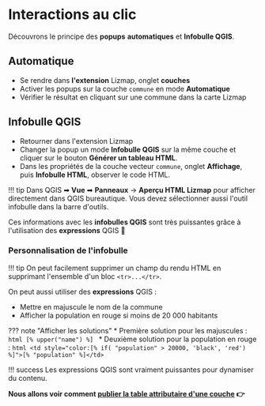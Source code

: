 # Interactions au clic

Découvrons le principe des **popups** **automatiques** et **Infobulle QGIS**.

## Automatique

* Se rendre dans **l'extension** Lizmap, onglet **couches**
* Activer les popups sur la couche `commune` en mode **Automatique**
* Vérifier le résultat en cliquant sur une commune dans la carte Lizmap

## Infobulle QGIS

* Retourner dans l'extension Lizmap
* Changer la popup un mode **Infobulle QGIS** sur la même couche et cliquer sur le bouton **Générer un tableau HTML**.
* Dans les propriétés de la couche vecteur `commune`, onglet **Affichage**, puis **Infobulle HTML**, observer le code HTML.

!!! tip
    Dans QGIS ➡ **Vue** ➡ **Panneaux** → **Aperçu HTML Lizmap** pour afficher directement dans QGIS bureautique.
    Vous devez sélectionner aussi l'outil infobulle dans la barre d'outils.

Ces informations avec les **infobulles QGIS** sont très puissantes grâce à l'utilisation des **expressions** QGIS 🚀

### Personnalisation de l'infobulle

!!! tip
    On peut facilement supprimer un champ du rendu HTML en supprimant l'ensemble d'un bloc `<tr>...</tr>`.

On peut aussi utiliser des **expressions** QGIS :

* Mettre en majuscule le nom de la commune
* Afficher la population en rouge si moins de 20 000 habitants

??? note "Afficher les solutions"
    * Première solution pour les majuscules :
    ```html
    [% upper("name") %]
    ```
    * Deuxième solution pour la population en rouge :
    ```html
    <td style="color:[% if( "population" > 20000, 'black', 'red') %]">[% "population" %]</td>
    ```

!!! success
    Les expressions QGIS sont vraiment puissantes pour dynamiser du contenu.

**Nous allons voir comment [publier la table attributaire d'une couche](./lizmap-short-05-attribute-table.md) 👉**
